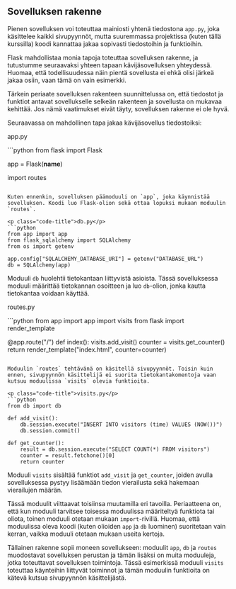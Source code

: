 ## Sovelluksen rakenne

Pienen sovelluksen voi toteuttaa mainiosti yhtenä tiedostona `app.py`, joka käsittelee kaikki sivupyynnöt, mutta suuremmassa projektissa (kuten tällä kurssilla) koodi kannattaa jakaa sopivasti tiedostoihin ja funktioihin.

Flask mahdollistaa monia tapoja toteuttaa sovelluksen rakenne, ja tutustumme seuraavaksi yhteen tapaan kävijäsovelluksen yhteydessä. Huomaa, että todellisuudessa näin pientä sovellusta ei ehkä olisi järkeä jakaa osiin, vaan tämä on vain esimerkki.

Tärkein periaate sovelluksen rakenteen suunnittelussa on, että tiedostot ja funktiot antavat sovellukselle selkeän rakenteen ja sovellusta on mukavaa kehittää. Jos nämä vaatimukset eivät täyty, sovelluksen rakenne ei ole hyvä.

Seuraavassa on mahdollinen tapa jakaa kävijäsovellus tiedostoiksi:

<p class="code-title">app.py</p>
```python
from flask import Flask

app = Flask(__name__)

import routes
```

Kuten ennenkin, sovelluksen päämoduuli on `app`, joka käynnistää sovelluksen. Koodi luo Flask-olion sekä ottaa lopuksi mukaan moduulin `routes`.

<p class="code-title">db.py</p>
```python
from app import app
from flask_sqlalchemy import SQLAlchemy
from os import getenv

app.config["SQLALCHEMY_DATABASE_URI"] = getenv("DATABASE_URL")
db = SQLAlchemy(app)
```

Moduuli `db` huolehtii tietokantaan liittyvistä asioista. Tässä sovelluksessa moduuli määrittää tietokannan osoitteen ja luo `db`-olion, jonka kautta tietokantaa voidaan käyttää.

<p class="code-title">routes.py</p>
```python
from app import app
import visits
from flask import render_template

@app.route("/")
def index():
    visits.add_visit()
    counter = visits.get_counter()
    return render_template("index.html", counter=counter)
```

Moduulin `routes` tehtävänä on käsitellä sivupyynnöt. Toisin kuin ennen, sivupyynnön käsittelijä ei suorita tietokantakomentoja vaan kutsuu moduulissa `visits` olevia funktioita.

<p class="code-title">visits.py</p>
```python
from db import db

def add_visit():
    db.session.execute("INSERT INTO visitors (time) VALUES (NOW())")
    db.session.commit()

def get_counter():
    result = db.session.execute("SELECT COUNT(*) FROM visitors")
    counter = result.fetchone()[0]
    return counter
```

Moduuli `visits` sisältää funktiot `add_visit` ja `get_counter`, joiden avulla sovelluksessa pystyy lisäämään tiedon vierailusta sekä hakemaan vierailujen määrän.

Tässä moduulit viittaavat toisiinsa muutamilla eri tavoilla. Periaatteena on, että kun moduuli tarvitsee toisessa moduulissa määriteltyä funktiota tai oliota, toinen moduuli otetaan mukaan `import`-rivillä. Huomaa, että moduulissa oleva koodi (kuten olioiden `app` ja `db` luominen) suoritetaan vain kerran, vaikka moduuli otetaan mukaan useita kertoja.

Tällainen rakenne sopii moneen sovellukseen: moduulit `app`, `db` ja `routes` muodostavat sovelluksen perustan ja tämän lisäksi on muita moduuleja, jotka toteuttavat sovelluksen toimintoja. Tässä esimerkissä moduuli `visits` toteuttaa käynteihin liittyvät toiminnot ja tämän moduulin funktioita on kätevä kutsua sivupyynnön käsittelijästä.